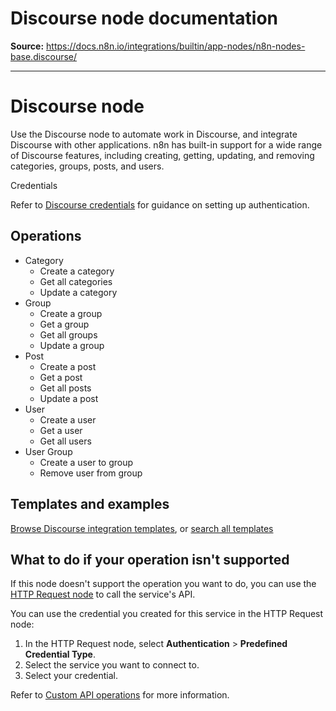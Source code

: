 # Discourse node documentation

**Source:** https://docs.n8n.io/integrations/builtin/app-nodes/n8n-nodes-base.discourse/

---

# Discourse node

Use the Discourse node to automate work in Discourse, and integrate Discourse with other applications. n8n has built-in support for a wide range of Discourse features, including creating, getting, updating, and removing categories, groups, posts, and users.

Credentials

Refer to [Discourse credentials](../../credentials/discourse/) for guidance on setting up authentication.

## Operations

- Category
  - Create a category
  - Get all categories
  - Update a category
- Group
  - Create a group
  - Get a group
  - Get all groups
  - Update a group
- Post
  - Create a post
  - Get a post
  - Get all posts
  - Update a post
- User
  - Create a user
  - Get a user
  - Get all users
- User Group
  - Create a user to group
  - Remove user from group

## Templates and examples

[Browse Discourse integration templates](https://n8n.io/integrations/discourse/), or [search all templates](https://n8n.io/workflows/)

## What to do if your operation isn't supported

If this node doesn't support the operation you want to do, you can use the [HTTP Request node](../../core-nodes/n8n-nodes-base.httprequest/) to call the service's API.

You can use the credential you created for this service in the HTTP Request node:

1. In the HTTP Request node, select **Authentication** > **Predefined Credential Type**.
2. Select the service you want to connect to.
3. Select your credential.

Refer to [Custom API operations](../../../custom-operations/) for more information.
